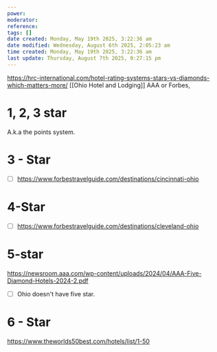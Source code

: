 ```yaml
---
power: 
moderator:
reference:
tags: []
date created: Monday, May 19th 2025, 3:22:36 am
date modified: Wednesday, August 6th 2025, 2:05:23 am
time created: Monday, May 19th 2025, 3:22:36 am
last update: Thursday, August 7th 2025, 9:27:15 pm
---
```

https://hrc-international.com/hotel-rating-systems-stars-vs-diamonds-which-matters-more/
[[Ohio Hotel and Lodging]]
AAA or Forbes,
# 1, 2, 3 star
A.k.a the points system.

# 3 - Star
- [ ] https://www.forbestravelguide.com/destinations/cincinnati-ohio
# 4-Star
- [ ] https://www.forbestravelguide.com/destinations/cleveland-ohio
# 5-star
https://newsroom.aaa.com/wp-content/uploads/2024/04/AAA-Five-Diamond-Hotels-2024-2.pdf

- [ ] Ohio doesn't have five star.



# 6 - Star
https://www.theworlds50best.com/hotels/list/1-50



